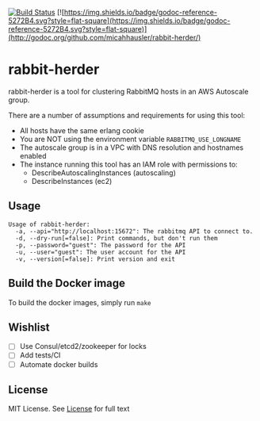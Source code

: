 [![Build Status](https://travis-ci.org/micahhausler/rabbit-herder.svg)](https://travis-ci.org/micahhausler/rabbit-herder)
[![https://img.shields.io/badge/godoc-reference-5272B4.svg?style=flat-square](https://img.shields.io/badge/godoc-reference-5272B4.svg?style=flat-square)](http://godoc.org/github.com/micahhausler/rabbit-herder/)

# rabbit-herder
rabbit-herder is a tool for clustering RabbitMQ hosts in an AWS Autoscale group.

There are a number of assumptions and requirements for using this tool:

* All hosts have the same erlang cookie
* You are NOT using the environment variable `RABBITMQ_USE_LONGNAME`
* The autoscale group is in a VPC with DNS resolution and hostnames enabled
* The instance running this tool has an IAM role with permissions to:
	* DescribeAutoscalingInstances (autoscaling)
	* DescribeInstances (ec2)


## Usage

```
Usage of rabbit-herder:
  -a, --api="http://localhost:15672": The rabbitmq API to connect to.
  -d, --dry-run[=false]: Print commands, but don't run them
  -p, --password="guest": The password for the API
  -u, --user="guest": The user account for the API
  -v, --version[=false]: Print version and exit
```

## Build the Docker image
To build the docker images, simply run `make`

## Wishlist

- [ ] Use Consul/etcd2/zookeeper for locks
- [ ] Add tests/CI
- [ ] Automate docker builds

## License
MIT License. See [License](/LICENSE) for full text
